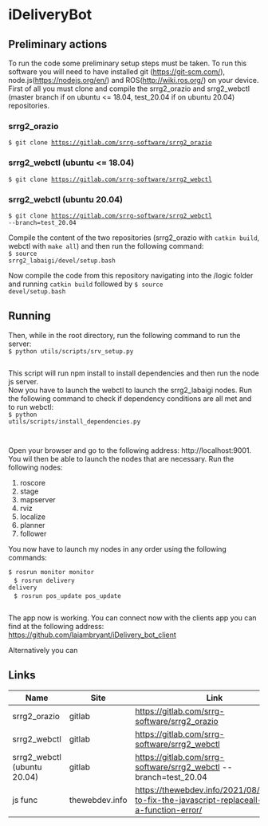 # iDeliveryBot

## Preliminary actions

To run the code some preliminary setup steps must be taken. To run this software you will need to have installed git (<https://git-scm.com/>), node.js(<https://nodejs.org/en/>) and ROS(<http://wiki.ros.org/>) on your device. First of all you must clone and compile the srrg2_orazio and srrg2_webctl (master branch if on ubuntu <= 18.04, test_20.04 if on ubuntu 20.04) repositories. <br>

### <b>srrg2_orazio</b>

<code>\$ git clone <https://gitlab.com/srrg-software/srrg2_orazio> </code>

### <b> srrg2_webctl (ubuntu <= 18.04) </b>

<code>\$ git clone <https://gitlab.com/srrg-software/srrg2_webctl> </code>

### <b> srrg2_webctl (ubuntu 20.04) </b>

<code>\$ git clone <https://gitlab.com/srrg-software/srrg2_webctl> --branch=test_20.04</code> <br>

Compile the content of the two repositories (srrg2_orazio with <code>catkin build</code>, webctl with <code>make all</code>) and then run the following command:
<br> <code>\$ source srrg2_labaigi/devel/setup.bash </code> <br>

Now compile the code from this repository navigating into the /logic folder and running <code>catkin build</code> followed by <code>\$ source devel/setup.bash </code>

## Running

Then, while in the root directory, run the following command to run the server: <br>
<code>\$ python utils/scripts/srv_setup.py <br><br> </code>
This script will run npm install to install dependencies and then run the node js server. <br>
Now you have to launch the webctl to launch the srrg2_labaigi nodes. Run the following command to check if dependency conditions are all met and to run webctl:<br>
<code>\$ python utils/scripts/install_dependencies.py <br><br> </code>

Open your browser and go to the following address: http://localhost:9001. You wil then be able to launch the nodes that are necessary. Run the following nodes:<br>
1. roscore
2. stage
3. mapserver
4. rviz
5. localize
6. planner
7. follower

You now have to launch my nodes in any order using the following commands:<br>


<code>\$ rosrun monitor monitor <br> </code>
<code>\$ rosrun delivery delivery <br> </code>
<code>\$ rosrun pos_update pos_update <br> </code>
<br>

The app now is working. You can connect now with the clients app you can find at the following address: https://github.com/laiambryant/iDelivery_bot_client

Alternatively you can 

## Links

| Name | Site | Link |
|------|------|------|
| srrg2_orazio | gitlab |  <https://gitlab.com/srrg-software/srrg2_orazio>
| srrg2_webctl | gitlab |  <https://gitlab.com/srrg-software/srrg2_webctl>  |
srrg2_webctl (ubuntu 20.04) | gitlab | <https://gitlab.com/srrg-software/srrg2_webctl> --branch=test_20.04
|js func| thewebdev.info | <https://thewebdev.info/2021/08/13/how-to-fix-the-javascript-replaceall-is-not-a-function-error/>
